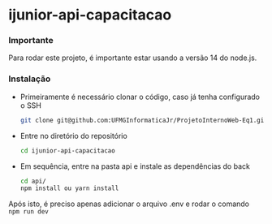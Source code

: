 # ijunior-api-capacitacao
### Importante
Para rodar este projeto, é importante estar usando a versão 14 do node.js.

### Instalação
 - Primeiramente é necessário clonar o código, caso já tenha configurado o SSH
   ```sh
   git clone git@github.com:UFMGInformaticaJr/ProjetoInternoWeb-Eq1.git
   ```
 - Entre no diretório do repositório 
    ```sh
    cd ijunior-api-capacitacao
    ```
 - Em sequência, entre na pasta api e instale as dependências do back
    ```sh
    cd api/
    npm install ou yarn install
    ```
Após isto, é preciso apenas adicionar o arquivo .env e rodar o comando     
    ```
    npm run dev
    ```
